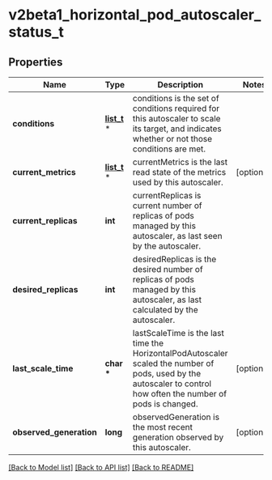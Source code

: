 # v2beta1_horizontal_pod_autoscaler_status_t

## Properties
Name | Type | Description | Notes
------------ | ------------- | ------------- | -------------
**conditions** | [**list_t**](v2beta1_horizontal_pod_autoscaler_condition.md) \* | conditions is the set of conditions required for this autoscaler to scale its target, and indicates whether or not those conditions are met. | 
**current_metrics** | [**list_t**](v2beta1_metric_status.md) \* | currentMetrics is the last read state of the metrics used by this autoscaler. | [optional] 
**current_replicas** | **int** | currentReplicas is current number of replicas of pods managed by this autoscaler, as last seen by the autoscaler. | 
**desired_replicas** | **int** | desiredReplicas is the desired number of replicas of pods managed by this autoscaler, as last calculated by the autoscaler. | 
**last_scale_time** | **char \*** | lastScaleTime is the last time the HorizontalPodAutoscaler scaled the number of pods, used by the autoscaler to control how often the number of pods is changed. | [optional] 
**observed_generation** | **long** | observedGeneration is the most recent generation observed by this autoscaler. | [optional] 

[[Back to Model list]](../README.md#documentation-for-models) [[Back to API list]](../README.md#documentation-for-api-endpoints) [[Back to README]](../README.md)


